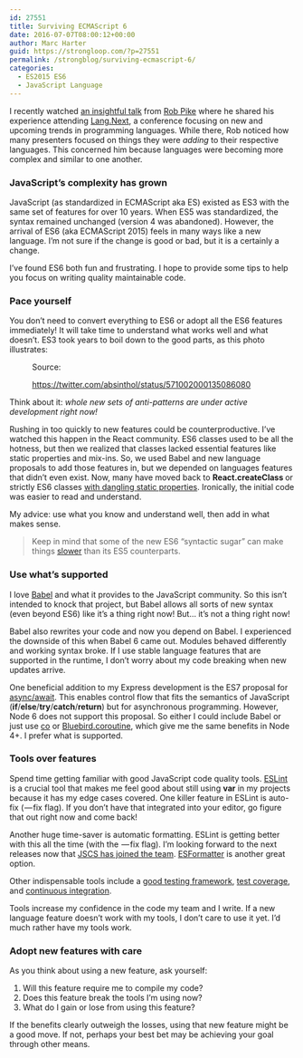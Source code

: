 ```yaml
---
id: 27551
title: Surviving ECMAScript 6
date: 2016-07-07T08:00:12+00:00
author: Marc Harter
guid: https://strongloop.com/?p=27551
permalink: /strongblog/surviving-ecmascript-6/
categories:
  - ES2015 ES6
  - JavaScript Language
---
```

I recently watched <a href="http://www.thedotpost.com/2015/11/rob-pike-simplicity-is-complicated" rel="nofollow">an insightful talk</a> from <a href="https://en.wikipedia.org/wiki/Rob_Pike" rel="nofollow">Rob Pike</a> where he shared his experience attending <a href="https://channel9.msdn.com/events/lang-next" rel="nofollow">Lang.Next</a>, a conference focusing on new and upcoming trends in programming languages. While there, Rob noticed how many presenters focused on things they were <em class="markup--em markup--p-em">adding</em> to their respective languages. This concerned him because languages were becoming more complex and similar to one another.<!--more-->

### JavaScript’s complexity has grown 

<p id="a5f3" class="graf--p graf-after--h4">
  JavaScript (as standardized in ECMAScript aka ES) existed as ES3 with the same set of features for over 10 years. When ES5 was standardized, the syntax remained unchanged (version 4 was abandoned). However, the arrival of ES6 (aka ECMAScript 2015) feels in many ways like a new language. I&#8217;m not sure if the change is good or bad, but it is a certainly a change.
</p>

<p id="e2db" class="graf--p graf-after--p">
  I’ve found ES6 both fun and frustrating. I hope to provide some tips to help you focus on writing quality maintainable code.
</p>

### Pace yourself 

<p id="d526" class="graf--p graf-after--h4">
  You don’t need to convert everything to ES6 or adopt all the ES6 features immediately! It will take time to understand what works well and what doesn’t. ES3 took years to boil down to the good parts, as this photo illustrates:
</p><figure id="2de1" class="graf--figure graf-after--p"> 

<div class="aspectRatioPlaceholder is-locked">
  <div class="progressiveMedia js-progressiveMedia graf-image is-canvasLoaded is-imageLoaded">
    <img class="progressiveMedia-image js-progressiveMedia-image" src="https://cdn-images-1.medium.com/max/800/1*O5c7M-jeJ8Ht_oeEIh1IAg.jpeg" alt="" />
  </div>
</div><figcaption class="imageCaption">Source: 

<a class="markup--anchor markup--figure-anchor" href="https://twitter.com/absinthol/status/571002000135086080" rel="nofollow">https://twitter.com/absinthol/status/571002000135086080</a></figcaption> </figure> 

<p id="1b23" class="graf--p graf-after--figure">
  Think about it: <em class="markup--em markup--p-em">whole new sets of anti-patterns are under active development right now!</em>
</p>

<p id="59f1" class="graf--p graf-after--p">
  Rushing in too quickly to new features could be counterproductive. I’ve watched this happen in the React community. ES6 classes used to be all the hotness, but then we realized that classes lacked essential features like static properties and mix-ins. So, we used Babel and new language proposals to add those features in, but we depended on languages features that didn’t even exist. Now, many have moved back to <strong class="markup--strong markup--p-strong">React.createClass </strong>or strictly ES6 classes <a class="markup--anchor markup--p-anchor" href="https://github.com/reactjs/react-redux/blob/c20ae482a274dd2002b7814dd46ac503efb300ec/src/components/Provider.js#L47" rel="nofollow">with dangling static properties</a>. Ironically, the initial code was easier to read and understand.
</p>

<p id="1ff0" class="graf--p graf-after--p">
  My advice: use what you know and understand well, then add in what makes sense.
</p>

<blockquote id="797f" class="graf--blockquote graf-after--p">
  <p>
    Keep in mind that some of the new ES6 &#8220;syntactic sugar&#8221; can make things <a class="markup--anchor markup--blockquote-anchor" href="https://kpdecker.github.io/six-speed/" rel="nofollow">slower</a> than its ES5 counterparts.
  </p>
</blockquote>

### Use what’s supported 

<p id="47b1" class="graf--p graf-after--h4">
  I love <a class="markup--anchor markup--p-anchor" href="https://babeljs.io/" rel="nofollow">Babel</a> and what it provides to the JavaScript community. So this isn’t intended to knock that project, but Babel allows all sorts of new syntax (even beyond ES6) like it&#8217;s a thing right now! But… it’s not a thing right now!
</p>

<p id="1c3a" class="graf--p graf-after--p">
  Babel also rewrites your code and now you depend on Babel. I experienced the downside of this when Babel 6 came out. Modules behaved differently and working syntax broke. If I use stable language features that are supported in the runtime, I don’t worry about my code breaking when new updates arrive.
</p>

<p id="9af5" class="graf--p graf-after--p">
  One beneficial addition to my Express development is the ES7 proposal for <a class="markup--anchor markup--p-anchor" href="https://github.com/tc39/ecmascript-asyncawait" rel="nofollow">async/await</a>. This enables control flow that fits the semantics of JavaScript (<strong>if</strong>/<strong>else</strong>/<strong>try</strong>/<strong>catch</strong>/<strong>return</strong>) but for asynchronous programming. However, Node 6 does not support this proposal. So either I could include Babel or just use <a class="markup--anchor markup--p-anchor" href="https://www.npmjs.com/package/co" rel="nofollow">co</a> or <a class="markup--anchor markup--p-anchor" href="http://bluebirdjs.com/docs/api/promise.coroutine.html" rel="nofollow">Bluebird.coroutine</a>, which give me the same benefits in Node 4+. I prefer what is supported.
</p>

### Tools over features 

<p id="7e42" class="graf--p graf-after--h4">
  Spend time getting familiar with good JavaScript code quality tools. <a class="markup--anchor markup--p-anchor" href="http://eslint.org/" rel="nofollow">ESLint</a> is a crucial tool that makes me feel good about still using <strong class="markup--strong markup--p-strong">var</strong> in my projects because it has my edge cases covered. One killer feature in ESLint is auto-fix ( — fix flag). If you don’t have that integrated into your editor, go figure that out right now and come back!
</p>

<p id="0ce2" class="graf--p graf-after--p">
  Another huge time-saver is automatic formatting. ESLint is getting better with this all the time (with the  — fix flag). I’m looking forward to the next releases now that <a class="markup--anchor markup--p-anchor" href="http://jscs.info/" rel="nofollow">JSCS has joined the team</a>. <a class="markup--anchor markup--p-anchor" href="https://github.com/millermedeiros/esformatter" rel="nofollow">ESFormatter</a> is another great option.
</p>

<p id="3aef" class="graf--p graf-after--p">
  Other indispensable tools include a <a class="markup--anchor markup--p-anchor" href="https://github.com/substack/tape" rel="nofollow">good testing framework</a>, <a class="markup--anchor markup--p-anchor" href="https://github.com/gotwarlost/istanbul" rel="nofollow">test coverage</a>, and <a class="markup--anchor markup--p-anchor" href="https://strongloop.com/strongblog/roll-your-own-node-js-ci-server-with-jenkins-part-1/" rel="nofollow">continuous integration</a>.
</p>

<p id="b280" class="graf--p graf-after--p">
  Tools increase my confidence in the code my team and I write. If a new language feature doesn’t work with my tools, I don’t care to use it yet. I’d much rather have my tools work.
</p>

### <strong class="markup--strong markup--h4-strong">Adopt new features with care</strong> 

<p id="7ca9" class="graf--p graf-after--h4">
  As you think about using a new feature, ask yourself:
</p>

<ol class="postList">
  <li id="3880" class="graf--li graf-after--p">
    Will this feature require me to compile my code?
  </li>
  <li id="c232" class="graf--li graf-after--li">
    Does this feature break the tools I’m using now?
  </li>
  <li id="b309" class="graf--li graf-after--li">
    What do I gain or lose from using this feature?
  </li>
</ol>

<p class="graf--p">
  If the benefits clearly outweigh the losses, using that new feature might be a good move. If not, perhaps your best bet may be achieving your goal through other means.
</p>

####  
